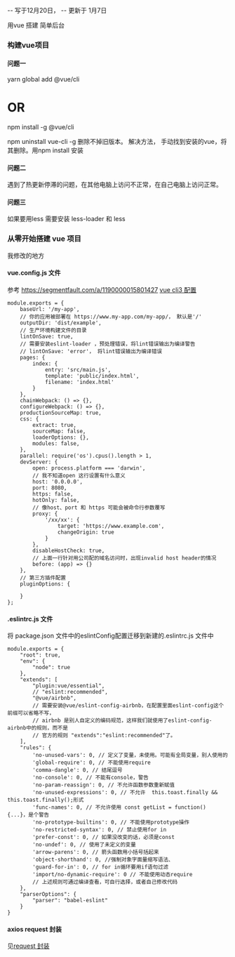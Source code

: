 -- 写于12月20日，  -- 更新于 1月7日

用vue 搭建 简单后台

### 构建vue项目

#### 问题一
yarn global add @vue/cli
# OR
npm install -g @vue/cli

npm uninstall vue-cli -g 删除不掉旧版本。
解决方法， 手动找到安装的vue，将其删除。用npm install 安装

#### 问题二
遇到了热更新停滞的问题，在其他电脑上访问不正常，在自己电脑上访问正常。

#### 问题三
如果要用less 需要安装 less-loader 和 less


### 从零开始搭建 vue 项目


我修改的地方

#### vue.config.js 文件
参考 https://segmentfault.com/a/1190000015801427
[vue cli3 配置](https://cli.vuejs.org/zh/config/#babel)
```
module.exports = {
    baseUrl: '/my-app',
    // 你的应用被部署在 https://www.my-app.com/my-app/， 默认是'/'
    outputDir: 'dist/example',
    // 生产环境构建文件的目录
    lintOnSave: true,
    // 需要安装eslint-loader ，预处理错误，将lint错误输出为编译警告
    // lintOnSave: 'error'， 将lint错误输出为编译错误
    pages: {
        index: {
            entry: 'src/main.js',
            template: 'public/index.html',
            filename: 'index.html'
        }
    },
    chainWebpack: () => {},
    configureWebpack: () => {},
    productionSourceMap: true,
    css: {
        extract: true,
        sourceMap: false,
        loaderOptions: {},
        modules: false,
    },
    parallel: require('os').cpus().length > 1,
    devServer: {
        open: process.platform === 'darwin',
        // 我不知道open 这行设置有什么意义
        host: '0.0.0.0',
        port: 8080,
        https: false,
        hotOnly: false,
        // 像host、port 和 https 可能会被命令行参数覆写
        proxy: {
            '/xx/xx': {
                target: 'https://www.example.com',
                changeOrigin: true
            }
        },
        disableHostCheck: true,
        // 上面一行针对用公司配的域名访问时，出现invalid host header的情况
        before: (app) => {}
    },
    // 第三方插件配置
    pluginOptions: {

    }
};
```

#### .eslintrc.js  文件
将 package.json 文件中的eslintConfig配置迁移到新建的.eslintrc.js 文件中
```
module.exports = {
    "root": true,
    "env": {
        "node": true
    },
    "extends": [
        "plugin:vue/essential",
        // "eslint:recommended",
        "@vue/airbnb",
        // 需要安装@vue/eslint-config-airbnb，在配置里面eslint-config这个前缀可以省略不写，
        // airbnb 是别人自定义的编码规范，这样我们就使用了eslint-config-airbnb中的规则，而不是
        // 官方的规则 "extends":"eslint:recommended"了。
    ],
    "rules": {
        'no-unused-vars': 0, // 定义了变量，未使用。可能有全局变量，别人使用的
        'global-require': 0, // 不能使用require
        'comma-dangle': 0, // 结尾逗号
        'no-console': 0, // 不能有console，警告
        'no-param-reassign': 0, // 不允许函数参数重新赋值
        'no-unused-expressions': 0, // 不允许  this.toast.finally && this.toast.finally();形式
        'func-names': 0, // 不允许使用 const getList = function() {...}，是个警告
        'no-prototype-builtins': 0, // 不能使用prototype操作
        'no-restricted-syntax': 0, // 禁止使用for in
        'prefer-const': 0, // 如果没改变的话，必须是const
        'no-undef': 0, // 使用了未定义的变量
        'arrow-parens': 0, // 箭头函数用小括号括起来
        'object-shorthand': 0, //强制对象字面量缩写语法、
        'guard-for-in': 0, // for in循环要用if语句过滤
        'import/no-dynamic-require': 0 // 不能使用动态require
        // 上述规则可通过编译查看，可自行选择，或者自己修改代码
    },
    "parserOptions": {
        "parser": "babel-eslint"
    }
}
```

#### axios request 封装
见[request 封装](https://github.com/tang-yue/my-blog/blob/master/conclusions/request.md)
















